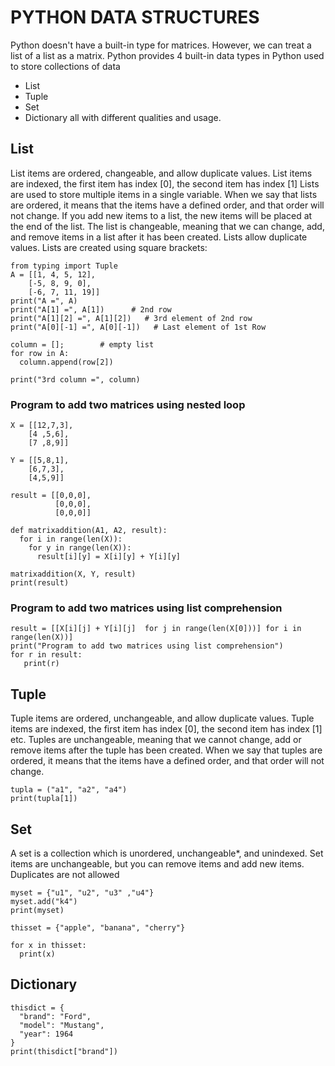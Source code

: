 
# PYTHON DATA STRUCTURES
Python doesn't have a built-in type for matrices. However, we can treat a list of a list as a matrix.
Python provides 4 built-in data types in Python used to store collections of data
- List
- Tuple
- Set
- Dictionary
all with different qualities and usage.

## List
List items are ordered, changeable, and allow duplicate values.
List items are indexed, the first item has index [0], the second item has index [1]
Lists are used to store multiple items in a single variable.
When we say that lists are ordered, it means that the items have a defined order, and that order will not change.
If you add new items to a list, the new items will be placed at the end of the list. 
The list is changeable, meaning that we can change, add, and remove items in a list after it has been created.
Lists allow duplicate values.
Lists are created using square brackets:
```
from typing import Tuple
A = [[1, 4, 5, 12],
    [-5, 8, 9, 0],
    [-6, 7, 11, 19]]
print("A =", A)
print("A[1] =", A[1])      # 2nd row
print("A[1][2] =", A[1][2])   # 3rd element of 2nd row
print("A[0][-1] =", A[0][-1])   # Last element of 1st Row

column = [];        # empty list
for row in A:
  column.append(row[2])  

print("3rd column =", column)
```

### Program to add two matrices using nested loop

```
X = [[12,7,3],
    [4 ,5,6],
    [7 ,8,9]]

Y = [[5,8,1],
    [6,7,3],
    [4,5,9]]

result = [[0,0,0],
          [0,0,0],
          [0,0,0]]

def matrixaddition(A1, A2, result):
  for i in range(len(X)):
    for y in range(len(X)):
      result[i][y] = X[i][y] + Y[i][y]

matrixaddition(X, Y, result)
print(result)
```

### Program to add two matrices using list comprehension
```
result = [[X[i][j] + Y[i][j]  for j in range(len(X[0]))] for i in range(len(X))]
print("Program to add two matrices using list comprehension")
for r in result:
   print(r)
```
  
## Tuple
Tuple items are ordered, unchangeable, and allow duplicate values.
Tuple items are indexed, the first item has index [0], the second item has index [1] etc.
Tuples are unchangeable, meaning that we cannot change, add or remove items after the tuple has been created.
When we say that tuples are ordered, it means that the items have a defined order, and that order will not change.
```
tupla = ("a1", "a2", "a4")
print(tupla[1])
```

## Set
A set is a collection which is unordered, unchangeable*, and unindexed.
Set items are unchangeable, but you can remove items and add new items.
Duplicates are not allowed
```
myset = {"u1", "u2", "u3" ,"u4"}
myset.add("k4")
print(myset)

thisset = {"apple", "banana", "cherry"}

for x in thisset:
  print(x)
```

## Dictionary
```
thisdict = {
  "brand": "Ford",
  "model": "Mustang",
  "year": 1964
}
print(thisdict["brand"])
```
